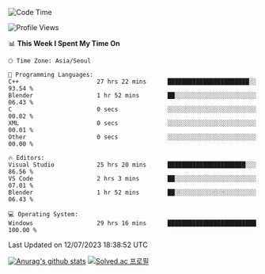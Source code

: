 <!--START_SECTION:waka-->
![Code Time](http://img.shields.io/badge/Code%20Time-383%20hrs%2034%20mins-blue)

![Profile Views](http://img.shields.io/badge/Profile%20Views-1-blue)

📊 **This Week I Spent My Time On** 

```text
🕑︎ Time Zone: Asia/Seoul

💬 Programming Languages: 
C++                      27 hrs 22 mins      ███████████████████████░░   93.54 % 
Blender                  1 hr 52 mins        ██░░░░░░░░░░░░░░░░░░░░░░░   06.43 % 
C                        0 secs              ░░░░░░░░░░░░░░░░░░░░░░░░░   00.02 % 
XML                      0 secs              ░░░░░░░░░░░░░░░░░░░░░░░░░   00.01 % 
Other                    0 secs              ░░░░░░░░░░░░░░░░░░░░░░░░░   00.00 % 

🔥 Editors: 
Visual Studio            25 hrs 20 mins      ██████████████████████░░░   86.56 % 
VS Code                  2 hrs 3 mins        ██░░░░░░░░░░░░░░░░░░░░░░░   07.01 % 
Blender                  1 hr 52 mins        ██░░░░░░░░░░░░░░░░░░░░░░░   06.43 % 

💻 Operating System: 
Windows                  29 hrs 16 mins      █████████████████████████   100.00 % 
```


 Last Updated on 12/07/2023 18:38:52 UTC
<!--END_SECTION:waka-->
[![Anurag's github stats](https://github-readme-stats.vercel.app/api?username=heosumin518)](https://github.com/anuraghazra/github-readme-stats)
[![Solved.ac
프로필](http://mazassumnida.wtf/api/v2/generate_badge?boj=heosumin)](https://solved.ac/heosumin)
